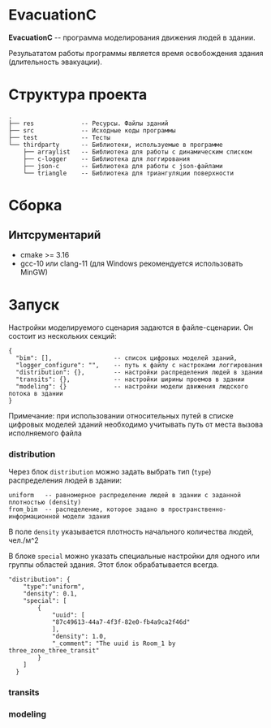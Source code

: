 # EvacuationC

**EvacuationC** -- программа моделирования движения людей в здании.

Резульататом работы программы является время освобождения здания (длительность эвакуации).

# Структура проекта

```
.
├── res             -- Ресурсы. Файлы зданий
├── src             -- Исходные коды программы
├── test            -- Тесты
└── thirdparty      -- Библиотеки, используемые в программе
    ├── arraylist   -- Библиотека для работы с динамическим списком
    ├── c-logger    -- Библиотека для логгирования
    ├── json-c      -- Библиотека для работы с json-файлами
    └── triangle    -- Библиотека для триангуляции поверхности
```

# Сборка

## Интсрументарий

- cmake >= 3.16
- gcc-10 или clang-11 (для Windows рекомендуется использовать MinGW)

# Запуск

Настройки моделируемого сценария задаются в файле-сценарии. Он состоит из нескольких секций:

```
{
  "bim": [],                 -- список цифровых моделей зданий,
  "logger_configure": "",    -- путь к файлу с настроками логгирования
  "distribution": {},        -- настройки распределения людей в здании
  "transits": {},            -- настройки ширины проемов в здании
  "modeling": {}             -- настройки модели движения людского потока в здании
}
```

Примечание: при использовании относительных путей в списке цифровых моделей зданий необходимо учитывать путь от места вызова исполняемого файла

### distribution

Через блок `distribution` можно задать выбрать тип (`type`) распределения людей в здании:

```
uniform   -- равномерное распределение людей в здании с заданной плотностью (density)
from_bim  -- распеделение, которое задано в пространственно-информационной модели здания
```

В поле `density` указывается плотность начального количества людей, чел./м^2

В блоке `special` можно указать специальные настройки для одного или группы областей здания.
Этот блок обрабатывается всегда.

```
"distribution": {
    "type":"uniform",
    "density": 0.1,
    "special": [
        {
            "uuid": [
            "87c49613-44a7-4f3f-82e0-fb4a9ca2f46d"
            ],
            "density": 1.0,
            "_comment": "The uuid is Room_1 by three_zone_three_transit"
        }
    ]
  }
```

### transits

### modeling
